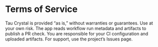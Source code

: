 # Terms of Service
Tau Crystal is provided “as is,” without warranties or guarantees. Use at your own risk. The app reads workflow run metadata and artifacts to publish a PR check. You are responsible for your CI configuration and uploaded artifacts. For support, use the project’s Issues page.
